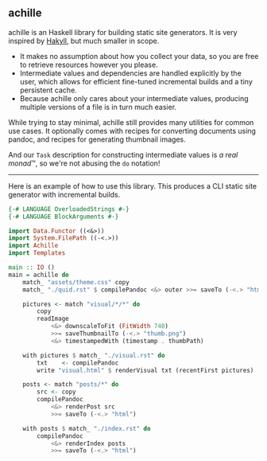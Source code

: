 ## achille

achille is an Haskell library for building static site generators.
It is very inspired by [Hakyll], but much smaller in scope.

[Hakyll]: https://jaspervdj.be/hakyll/

- It makes no assumption about how you collect your data,
  so you are free to retrieve resources however you please.
- Intermediate values and dependencies are handled explicitly by the user,
  which allows for efficient fine-tuned incremental builds and a tiny persistent cache.
- Because achille only cares about your intermediate values,
  producing multiple versions of a file is in turn much easier.

While trying to stay minimal, achille still provides many utilities for common use cases.
It optionally comes with recipes for converting documents using pandoc,
and recipes for generating thumbnail images.

And our `Task` description for constructing intermediate values is *a real monad*™, so we're not abusing the `do` notation!

-----

Here is an example of how to use this library. This produces a CLI static site generator with incremental builds.

```haskell
{-# LANGUAGE OverloadedStrings #-}
{-# LANGUAGE BlockArguments #-}

import Data.Functor ((<&>))
import System.FilePath ((-<.>))
import Achille
import Templates

main :: IO ()
main = achille do
    match_ "assets/theme.css" copy
    match_ "./quid.rst" $ compilePandoc <&> outer >>= saveTo (-<.> "html")

    pictures <- match "visual/*/*" do
        copy
        readImage
            <&> downscaleToFit (FitWidth 740)
            >>= saveThumbnailTo (-<.> "thumb.png")
            <&> timestampedWith (timestamp . thumbPath)

    with pictures $ match_ "./visual.rst" do
        txt    <- compilePandoc
        write "visual.html" $ renderVisual txt (recentFirst pictures)

    posts <- match "posts/*" do
        src <- copy
        compilePandoc
            <&> renderPost src
            >>= saveTo (-<.> "html")

    with posts $ match_ "./index.rst" do
        compilePandoc
            <&> renderIndex posts
            >>= saveTo (-<.> "html")
```
